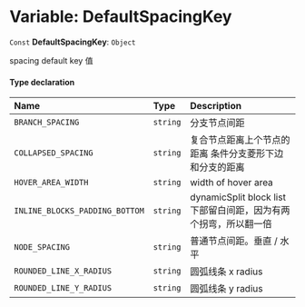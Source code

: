 # Variable: DefaultSpacingKey

`Const` **DefaultSpacingKey**: `Object`

spacing default key 值

#### Type declaration

| Name | Type | Description |
| :------ | :------ | :------ |
| `BRANCH_SPACING` | `string` | 分支节点间距 |
| `COLLAPSED_SPACING` | `string` | 复合节点距离上个节点的距离 条件分支菱形下边和分支的距离 |
| `HOVER_AREA_WIDTH` | `string` | width of hover area |
| `INLINE_BLOCKS_PADDING_BOTTOM` | `string` | dynamicSplit block list 下部留白间距，因为有两个拐弯，所以翻一倍 |
| `NODE_SPACING` | `string` | 普通节点间距。垂直 / 水平 |
| `ROUNDED_LINE_X_RADIUS` | `string` | 圆弧线条 x radius |
| `ROUNDED_LINE_Y_RADIUS` | `string` | 圆弧线条 y radius |
